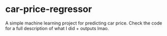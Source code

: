 # car-price-regressor
A simple machine learning project for predicting car price.
Check the code for a full description of what I did + outputs lmao.
